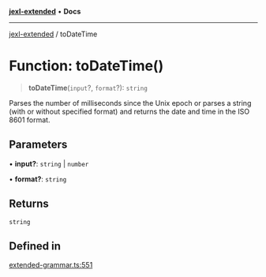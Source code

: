 [**jexl-extended**](../README.md) • **Docs**

***

[jexl-extended](../globals.md) / toDateTime

# Function: toDateTime()

> **toDateTime**(`input`?, `format`?): `string`

Parses the number of milliseconds since the Unix epoch or parses a string (with or without specified format) and returns the date and time in the ISO 8601 format.

## Parameters

• **input?**: `string` \| `number`

• **format?**: `string`

## Returns

`string`

## Defined in

[extended-grammar.ts:551](https://github.com/nikoraes/jexl-extended/blob/0d088073b18839315bb7964d107cdd49b0d074cd/src/extended-grammar.ts#L551)
